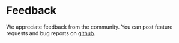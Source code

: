 # Feedback

We appreciate feedback from the community. You can post feature requests and bug reports on [github](https://github.com/pantojs/panto/issues).